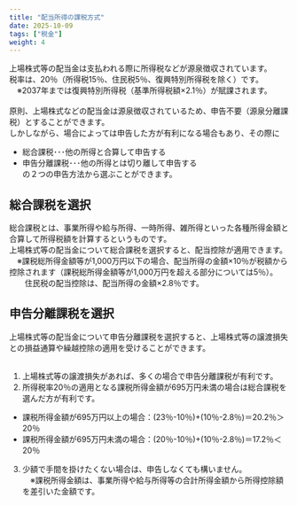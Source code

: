 ```yaml
---
title: "配当所得の課税方式"
date: 2025-10-09
tags: ["税金"]
weight: 4
---
```

<!-- 配当所得 -->

上場株式等の配当金は支払われる際に所得税などが源泉徴収されています。<br>
税率は、20％（所得税15％、住民税5％、復興特別所得税を除く）です。<br>
　※2037年までは復興特別所得税（基準所得税額×2.1％）が賦課されます。<br>
<br>
原則、上場株式などの配当金は源泉徴収されているため、申告不要（源泉分離課税）とすることができます。<br>
しかしながら、場合によっては申告した方が有利になる場合もあり、その際に<br>
- 総合課税･･･他の所得と合算して申告する<br>
- 申告分離課税･･･他の所得とは切り離して申告する<br>
の２つの申告方法から選ぶことができます。<br>

## 総合課税を選択<br>
総合課税とは、事業所得や給与所得、一時所得、雑所得といった各種所得金額と合算して所得税額を計算するというものです。<br>
上場株式等の配当金について総合課税を選択すると、配当控除が適用できます。<br>
　※課税総所得金額等が1,000万円以下の場合、配当所得の金額×10％が税額から控除されます（課税総所得金額等が1,000万円を超える部分については5％）。<br>
　　住民税の配当控除は、配当所得の金額×2.8％です。<br>

## 申告分離課税を選択<br>
上場株式等の配当金について申告分離課税を選択すると、上場株式等の譲渡損失との損益通算や繰越控除の適用を受けることができます。<br>
<br>
1. 上場株式等の譲渡損失があれば、多くの場合で申告分離課税が有利です。<br>
2. 所得税率20％の適用となる課税所得金額が695万円未満の場合は総合課税を選んだ方が有利です。<br>
- 課税所得金額が695万円以上の場合：(23％-10％)+(10％-2.8％)＝20.2％＞20％<br>
- 課税所得金額が695万円未満の場合：(20％-10％)+(10％-2.8％)＝17.2％＜20％<br>
3. 少額で手間を掛けたくない場合は、申告しなくても構いません。<br>
　※課税所得金額は、事業所得や給与所得等の合計所得金額から所得控除額を差引いた金額です。